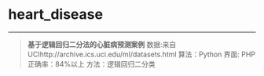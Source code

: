 # heart_disease
------
> **基于逻辑回归二分法的心脏病预测案例**
> 数据:来自UCIhttp://archive.ics.uci.edu/ml/datasets.html
> 算法：Python
> 界面: PHP
> 正确率：84%以上
> 方法：逻辑回归二分类
